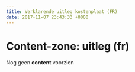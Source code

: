 ```yaml
---
title: Verklarende uitleg kostenplaat (FR)
date: 2017-11-07 23:43:33 +0000
---
```

# Content-zone: uitleg (fr)

Nog geen **content** voorzien